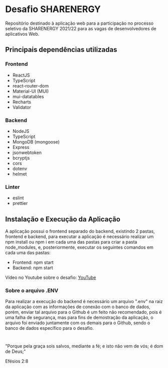 # Desafio SHARENERGY

Repositório destinado à aplicação web para a participação no processo seletivo da SHARENERGY 2021/22 para as vagas de desenvolvedores de aplicativos Web.

## Principais dependências utilizadas

### Frontend 

* ReactJS
* TypeScript
* react-router-dom 
* Material-UI (MUI)
* mui-datatables
* Recharts
* Validator

### Backend

* NodeJS
* TypeScript
* MongoDB (mongoose)
* Express
* jsonwebtoken
* bcryptjs
* cors
* dotenv
* helmet

### Linter

* eslint
* prettier

## Instalação e Execução da Aplicação

A aplicação possui o frontend separado do backend, existindo 2 pastas, frontend e backend, para executar a aplicação é necessário realizar um npm install ou npm i em cada uma das pastas para criar a pasta node_modules, e, posteriormente, executar os seguintes comandos em cada uma das pastas:

* Frontend: npm start
* Backend: npm start

Vídeo no Youtube sobre o desafio: [YouTube](https://youtu.be/NedeuycC0wo)

### Sobre o arquivo .ENV

Para realizar a execução do backend é necessário um arquivo ".env" na raiz da aplicação com as informações de conexão com o banco de dados, porém, enviar tal arquivo para o Github é um feito não recomendado, pois é uma falha de segurança, mas para fins de demostração da aplicação, o arquivo foi enviado juntamente com os demais para o Github, sendo o banco de dados específico para o desafio.

#
"Porque pela graça sois salvos, mediante a fé; e isto não vem de vós; é dom de Deus;"

Efésios 2:8